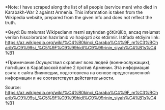 *Note: I have scraped along the list of all people (service men) who died in Karabakh-War 2 against Armenia.  This information is taken from the Wikipedia website, prepared from the given info and does not reflect the truth. 
 
*Qeyd: Bu məlumat Wikipedianın rəsmi saytından götürülüb, ancaq məlumat verilən hissələrərdən hazırlanıb və həqiqəti əks etdirmir.
İstifadə etdiyim link: https://az.wikipedia.org/wiki/%C4%B0kinci_Qaraba%C4%9F_m%C3%BCharib%C9%99si_%C5%9F%C9%99hidl%C9%99rinin_siyah%C4%B1s%C4%B1

*Примечание:Осуществил скрапинг всех людей (военнослужащих), погибших в Карабахской войне 2 против Армении. Эта информация взята с сайта Википедии, подготовлена на основе предоставленной информации и не соответствует действительности.

Source: https://az.wikipedia.org/wiki/%C4%B0kinci_Qaraba%C4%9F_m%C3%BCharib%C9%99si_%C5%9F%C9%99hidl%C9%99rinin_siyah%C4%B1s%C4 %B1
